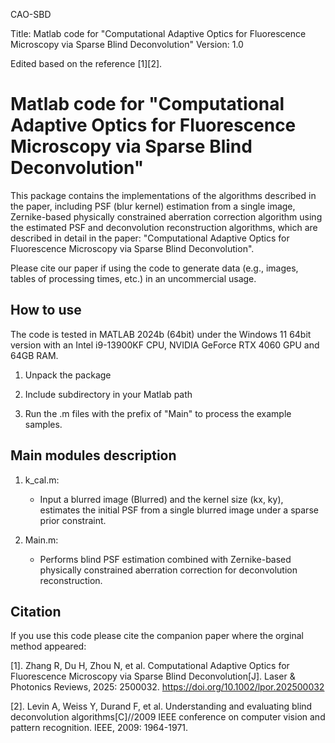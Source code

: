 CAO-SBD

Title:	Matlab code for "Computational Adaptive Optics for Fluorescence Microscopy via Sparse Blind Deconvolution" 
Version: 1.0 

Edited based on the reference [1][2].

# Matlab code for "Computational Adaptive Optics for Fluorescence Microscopy via Sparse Blind Deconvolution"

This package contains the implementations of the algorithms described in the paper, including PSF (blur kernel) estimation from a single image, Zernike-based physically constrained aberration correction algorithm using the estimated PSF and deconvolution reconstruction algorithms, which are described in detail in the paper: "Computational Adaptive Optics for Fluorescence Microscopy via Sparse Blind Deconvolution".

Please cite our paper if using the code to generate data (e.g., images, tables of processing times, etc.) in an uncommercial usage.


## How to use

The code is tested in MATLAB 2024b (64bit) under the Windows 11 64bit version with an Intel i9-13900KF CPU, NVIDIA GeForce RTX 4060 GPU and 64GB RAM.

1. Unpack the package

2. Include subdirectory in your Matlab path

3. Run the .m files with the prefix of "Main" to process the example samples.



## Main modules description

1. k_cal.m:

   * Input a blurred image (Blurred) and the kernel size (kx, ky), estimates the initial PSF from a single blurred image under a sparse prior constraint.

2. Main.m:

   * Performs blind PSF estimation combined with Zernike-based physically constrained aberration correction for deconvolution reconstruction.

## Citation

If you use this code please cite the companion paper where the orginal method appeared:

[1]. Zhang R, Du H, Zhou N, et al. Computational Adaptive Optics for Fluorescence Microscopy via Sparse Blind Deconvolution[J]. Laser & Photonics Reviews, 2025: 2500032. https://doi.org/10.1002/lpor.202500032

[2]. Levin A, Weiss Y, Durand F, et al. Understanding and evaluating blind deconvolution algorithms[C]//2009 IEEE conference on computer vision and pattern recognition. IEEE, 2009: 1964-1971.&#x20;

